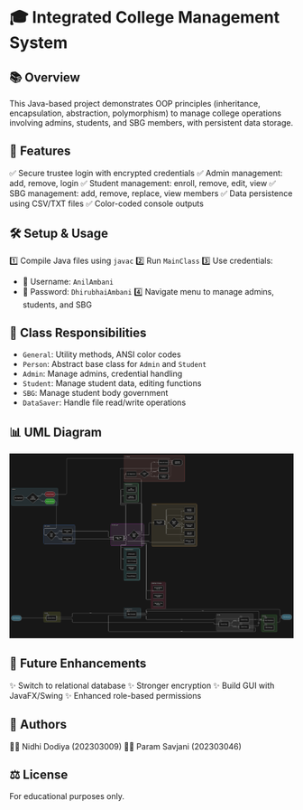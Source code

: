 # 🎓 Integrated College Management System

## 📚 Overview

This Java-based project demonstrates OOP principles (inheritance, encapsulation, abstraction, polymorphism) to manage college operations involving admins, students, and SBG members, with persistent data storage.

## 🚀 Features

✅ Secure trustee login with encrypted credentials
✅ Admin management: add, remove, login
✅ Student management: enroll, remove, edit, view
✅ SBG management: add, remove, replace, view members
✅ Data persistence using CSV/TXT files
✅ Color-coded console outputs

## 🛠️ Setup & Usage

1️⃣ Compile Java files using `javac`
2️⃣ Run `MainClass`
3️⃣ Use credentials:

* 🔐 Username: `AnilAmbani`
* 🔑 Password: `DhirubhaiAmbani`
  4️⃣ Navigate menu to manage admins, students, and SBG

## 📂 Class Responsibilities

* `General`: Utility methods, ANSI color codes
* `Person`: Abstract base class for `Admin` and `Student`
* `Admin`: Manage admins, credential handling
* `Student`: Manage student data, editing functions
* `SBG`: Manage student body government
* `DataSaver`: Handle file read/write operations

## 📊 UML Diagram

![UML Diagram](diagram.png)

## 📌 Future Enhancements

✨ Switch to relational database
✨ Stronger encryption
✨ Build GUI with JavaFX/Swing
✨ Enhanced role-based permissions

## 👥 Authors

👩‍🎓 Nidhi Dodiya (202303009)
👨‍🎓 Param Savjani (202303046)

## ⚖️ License

For educational purposes only.
